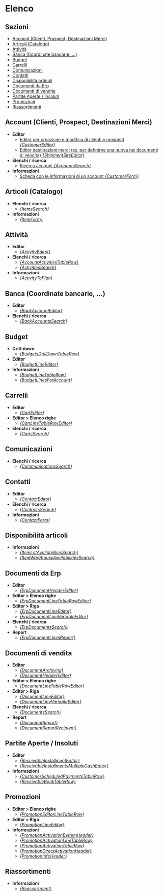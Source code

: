 # Elenco

## Sezioni

* [Account \(Clienti, Prospect, Destinazioni Merci\)](./#account-clienti-prospect-destinazioni-merci)
* [Articoli \(Catalogo\)](./#articoli-catalogo)
* [Attività](./#attivita)
* [Banca \(Coordinate bancarie, ...\)](./#banca-coordinate-bancarie)
* [Budget](./#budget)
* [Carrelli](./#carrelli)
* [Comunicazioni](./#comunicazioni)
* [Contatti](./#contatti)
* [Disponibilità articoli](./#disponibilita-articoli)
* [Documenti da Erp](./#documenti-da-erp)
* [Documenti di vendita](./#documenti-di-vendita)
* [Partite Aperte / Insoluti](./#partite-aperte-insoluti)
* [Promozioni](./#promozioni)
* [Riassortimenti](./#riassortimenti)

## Account \(Clienti, Prospect, Destinazioni Merci\)

* **Editor**
  * [Editor per creazione e modifica di clienti e prospect _{CustomerEditor}_](customereditorcontext.md)
  * [Editor destinazioni merci \(es. per definirne una nuova nei documenti di vendita\) _{ShipmentSiteEditor}_](shipmentsiteeditorcontext.md)
* **Elenchi / ricerca**
  * [Ricerca account _{AccountsSearch}_](accountssearchcontext.md)
* **Informazioni**
  * [Scheda con le informazioni di un account _{CustomerForm}_](customerformcontext.md)

## Articoli \(Catalogo\)

* **Elenchi / ricerca**
  * [ _{ItemsSearch}_](itemssearchcontext.md)
* **Informazioni**
  * [ _{ItemForm}_](itemformcontext.md)

## Attività

* **Editor**
  * [ _{ActivityEditor}_](activityeditorcontext.md)
* **Elenchi / ricerca**
  * [ _{AccountActivitiesTableRow}_](accountactivitiestablerowcontext.md)
  * [ _{ActivitiesSearch}_](activitiessearchcontext.md)
* **Informazioni**
  * [ _{ActivityToPlan}_](activitytoplancontext.md)

## Banca \(Coordinate bancarie, ...\)

* **Editor**
  * [ _{BankAccountEditor}_](bankaccounteditorcontext.md)
* **Elenchi / ricerca**
  * [ _{BankAccountsSearch}_](bankaccountssearchcontext.md)

## Budget

* **Drill-down**
  * [ _{BudgetsDrillDownTableRow}_](budgetsdrilldowntablerowcontext.md)
* **Editor**
  * [ _{BudgetLineEditor}_](budgetlineeditorcontext.md)
* **Informazioni**
  * [ _{BudgetLineTableRow}_](budgetlinetablerowcontext.md)
  * [ _{BudgetLinesForAccount}_](budgetlinesforaccountcontext.md)

## Carrelli

* **Editor**
  * [ _{CartEditor}_](carteditorcontext.md)
* **Editor &gt; Elenco righe**
  * [ _{CartLineTableRowEditor}_](cartlinetableroweditorcontext.md)
* **Elenchi / ricerca**
  * [ _{CartsSearch}_](cartssearchcontext.md)

## Comunicazioni

* **Elenchi / ricerca**
  * [ _{CommunicationsSearch}_](communicationssearchcontext.md)

## Contatti

* **Editor**
  * [ _{ContactEditor}_](contacteditorcontext.md)
* **Elenchi / ricerca**
  * [ _{ContactsSearch}_](contactssearchcontext.md)
* **Informazioni**
  * [ _{ContactForm}_](contactformcontext.md)

## Disponibilità articoli

* **Informazioni**
  * [ _{ItemLotAvailabilitiesSearch}_](itemlotavailabilitiessearchcontext.md)
  * [ _{ItemWarehouseAvailabilitiesSearch}_](itemwarehouseavailabilitiessearchcontext.md)

## Documenti da Erp

* **Editor**
  * [ _{ErpDocumentHeaderEditor}_](erpdocumentheadereditorcontext.md)
* **Editor &gt; Elenco righe**
  * [ _{ErpDocumentLineTableRowEditor}_](erpdocumentlinetableroweditorcontext.md)
* **Editor &gt; Riga**
  * [ _{ErpDocumentLineEditor}_](erpdocumentlineeditorcontext.md)
  * [ _{ErpDocumentLineVariableEditor}_](erpdocumentlinevariableeditorcontext.md)
* **Elenchi / ricerca**
  * [ _{ErpDocumentsSearch}_](erpdocumentssearchcontext.md)
* **Report**
  * [ _{ErpDocumentLinesReport}_](erpdocumentlinesreportcontext.md)

## Documenti di vendita

* **Editor**
  * [ _{DocumentArchiving}_](documentarchivingcontext.md)
  * [ _{DocumentHeaderEditor}_](documentheadereditorcontext.md)
* **Editor &gt; Elenco righe**
  * [ _{DocumentLineTableRowEditor}_](documentlinetableroweditorcontext.md)
* **Editor &gt; Riga**
  * [ _{DocumentLineEditor}_](documentlineeditorcontext.md)
  * [ _{DocumentLineVariableEditor}_](documentlinevariableeditorcontext.md)
* **Elenchi / ricerca**
  * [ _{DocumentsSearch}_](documentssearchcontext.md)
* **Report**
  * [ _{DocumentReport}_](documentreportcontext.md)
  * [ _{DocumentReportRecipient}_](documentreportrecipientcontext.md)

## Partite Aperte / Insoluti

* **Editor**
  * [ _{ReceivableInstallmentEditor}_](receivableinstallmenteditorcontext.md)
  * [ _{ReceivableInstallmentsMultipleCashEditor}_](receivableinstallmentsmultiplecasheditorcontext.md)
* **Informazioni**
  * [ _{CustomerScheduledPaymentsTableRow}_](customerscheduledpaymentstablerowcontext.md)
  * [ _{ReceivableBookTableRow}_](receivablebooktablerowcontext.md)

## Promozioni

* **Editor &gt; Elenco righe**
  * [ _{PromotionEditorLineTableRow}_](promotioneditorlinetablerowcontext.md)
* **Editor &gt; Riga**
  * [ _{PromotionLineEditor}_](promotionlineeditorcontext.md)
* **Informazioni**
  * [ _{PromotionActivationByItemHeader}_](promotionactivationbyitemheadercontext.md)
  * [ _{PromotionActivationLineTableRow}_](promotionactivationlinetablerowcontext.md)
  * [ _{PromotionActivationTableRow}_](promotionactivationtablerowcontext.md)
  * [ _{PromotionDirectActivationHeader}_](promotiondirectactivationheadercontext.md)
  * [ _{PromotionInfoHeader}_](promotioninfoheadercontext.md)

## Riassortimenti

* **Informazioni**
  * [ _{Reassortment}_](reassortmentcontext.md)

